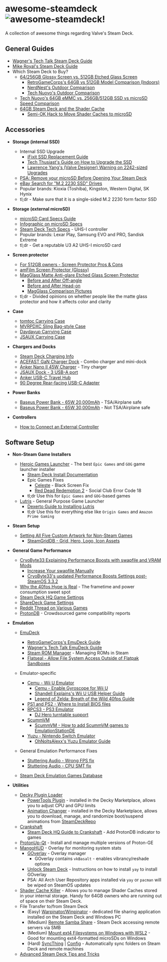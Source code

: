 # awesome-steamdeck ![awesome-steamdeck!](https://img.shields.io/badge/awesome-steam%20deck-blue "awesome steam deck badge")
A collection of awesome things regarding Valve's Steam Deck.

## General Guides
- [Wagner's Tech Talk Steam Deck Guide](https://wagnerstechtalk.com/steamdeck/)
- [Mike Royal's Steam Deck Guide](https://github.com/mikeroyal/Steam-Deck-Guide)
- Which Steam Deck to Buy?
    - [64/256GB Glossy Screen vs. 512GB Etched Glass Screen](https://www.reddit.com/r/SteamDeck/comments/ozcp0z/steam_deck_glass_vs_antiglare_etched_glass/)
        - [RetroGameCorps's 64GB vs 512GB Model Comparison (Indoors)](https://www.youtube.com/watch?v=jApCGIFS1JI)
        - [NerdNest's Outdoor Comparison](https://www.youtube.com/watch?v=U3XvcoBt_YI)
        - [Tech Nuovo's Outdoor Comparison](https://www.youtube.com/watch?v=XtzQ9WrYr_8)
    - [Tech Nuovo's 64GB eMMC vs. 256GB/512GB SSD vs microSD Speed Comparison](https://www.youtube.com/watch?v=4AIY5wH77Po)
    - [64GB Steam Deck and the Shader Cache](https://www.reddit.com/r/SteamDeck/comments/vu7s24/some_observations_with_the_64gb_steam_deck_shader/)
        - [Semi-OK Hack to Move Shader Caches to microSD](https://www.reddit.com/r/SteamDeck/comments/tz9rza/is_shader_cache_and_compatdata_filling_your_64gb/)

## Accessories
- **Storage (internal SSD)**
    - Internal SSD Upgrade
        - [iFixit SSD Replacement Guide](https://www.ifixit.com/Guide/Steam+Deck+SSD+Replacement/148989)
        - [Tech Thusiast's Guide on How to Upgrade the SSD](https://www.youtube.com/watch?v=pwEo2qwPfig)
        - [Lawrence Yang's (Valve Designer) Warning on 2242-sized Upgrades](https://twitter.com/lawrenceyang/status/1540863166438969345)
    - [PSA: Remove your microSD Before Opening Your Steam Deck](https://www.reddit.com/r/SteamDeck/comments/tsdjxz/psa_dont_forget_to_remove_your_microsd_card/)
    - [eBay Search for "M.2 2230 SSD" Drives](https://www.ebay.com/sch/i.html?_nkw=m.2+2230+ssd)
    - Popular brands: Kioxia (Toshiba), Kingston, Western Digital, SK Hynix
    - tl;dr - Make sure that it is a single-sided M.2 2230 form factor SSD

- **Storage (external microSD)**
    - [microSD Card Specs Guide](https://www.reddit.com/r/SteamDeck/comments/x1wasq/psa_a_microsd_card_guide_that_seems_to_be_sorely/)
    - [Infographic on microSD Specs](https://www.reddit.com/r/SteamDeck/comments/tgzepn/just_as_info_i_know_there_are_alot_of_experts/)
    - [Steam Deck Tech Specs](https://store.steampowered.com/steamdeck#SaleSection_24468) - UHS-I controller
    - Popular brands: Lexar Play, Samsung EVO and PRO, Sandisk Extreme
    - tl;dr - Get a reputable U3 A2 UHS-I microSD card

- **Screen protector**
    - [For 512GB owners - Screen Protector Pros & Cons](https://www.reddit.com/r/SteamDeck/comments/tc8g4p/comment/i0cmgzt/?utm_source=share&utm_medium=web2x&context=3)
    - [amFilm Screen Protector (Glossy)](https://www.amazon.com/amFilm-Screen-Protector-Compatible-Steam/dp/B09TPF6NQ8)
    - [MagGlass Matte Anti-glare Etched Glass Screen Protector](https://www.amazon.com/dp/B09X82S4XL/)
        - [Before and After Off-angle](https://www.reddit.com/r/SteamDeck/comments/tzgylh/before_and_after_applying_the_magglass_antiglare/)
        - [Before and After Head-on](https://www.reddit.com/r/SteamDeck/comments/w7i365/just_receiced_my_magglass_matte_screen_protector/)
        - [MagGlass Comparison Pictures](https://www.reddit.com/r/SteamDeck/comments/y4xs7s/magglass_strong_avoid_if_you_want_to_retain_any/)
    - tl;dr - Divided opinions on whether people like the matte glass protector and how it affects color and clarity

- **Case**
    - [tomtoc Carrying Case](https://www.amazon.com/dp/B09ZYFV1GD/)
    - [MVRPDXC Sling Bag-style Case](https://www.amazon.com/dp/B0B2QRVPGL/)
    - [Daydayup Carrying Case](https://www.amazon.com/dp/B09STVV9M8/)
    - [JSAUX Carrying Case](https://www.amazon.com/dp/B09ZB1RZ2G/)

- **Chargers and Docks**
    - [Steam Deck Charging Info](https://www.reddit.com/r/SteamDeck/comments/ub0ai4/a_few_important_things_about_charging_the_deck/)
    - [ACEFAST GaN Charger Dock](https://www.amazon.com/gp/product/B09W5T391Z/) - Combo charger and mini-dock
    - [Anker Nano II 45W Charger](https://www.amazon.com/dp/B08T5QVTKW/) - Tiny charger
    - [JSAUX Dock - 3 USB-A port](https://www.amazon.com/dp/B0B7HVZNMB)
    - [Anker USB-C Travel Hub](https://www.amazon.com/dp/B07ZVKTP53/)
    - [90 Degree Rear-facing USB-C Adapter](https://www.amazon.com/dp/B0B9T7X22Z)

- **Power Banks**
    - [Baseus Power Bank - 65W 20,000mAh](https://www.amazon.com/dp/B08THCNNCS) - TSA/Airplane safe
    - [Baseus Power Bank - 65W 30,000mAh](https://www.amazon.com/dp/B08JV4W4NY/) - Not TSA/Airplane safe

- **Controllers**
  - [How to Connect an External Controller](https://www.lifewire.com/use-external-controllers-on-steam-deck-6544100)

## Software Setup
- **Non-Steam Game Installers**
    - [Heroic Games Launcher](https://heroicgameslauncher.com/) - The best `Epic Games` and `GOG` game launcher installer
        - [Steam Deck Install Documentation](https://github.com/Heroic-Games-Launcher/HeroicGamesLauncher/wiki/SteamDeck---Flatpak)
        - Epic Games Fixes
            - [Celeste](https://www.youtube.com/watch?v=WGeHKRr0AmQ) - Black Screen Fix
            - [Red Dead Redemption 2](https://www.reddit.com/r/SteamDeck/comments/xzwuvf/red_dead_redemption_2_epic_games_version_now/) - Social Club Error Code 18
        - tl;dr Use this for `Epic Games` and `GOG`-based games
    - [Lutris](https://lutris.net/) - General Purpose Game Launcher
        - [Dexerto Guide to Installing Lutris](https://www.dexerto.com/tech/how-to-install-epic-games-on-steam-deck-1894333/)
        - tl;dr Use this for everything else like `Origin Games` and `Amazon Prime Gaming`

- **Steam Setup**
    - [Setting All Five Custom Artwork for Non-Steam Games](https://www.youtube.com/watch?v=CJsoGik7hLo)
        - [SteamGridDB - Grid, Hero, Logo, Icon Assets](https://www.steamgriddb.com/)

- **General Game Performance**
    - [CryoByte33 Explaining Performance Boosts with swapfile and VRAM Mods](https://www.youtube.com/watch?v=3iivwka513Y)
        - [Increase Your swapfile Manually](https://www.reddit.com/r/SteamDeck/comments/waiujt/how_to_increase_the_swap_on_the_deck/)
        - [CryoByte33's updated Performance Boosts Settings post-SteamOS 3.3.2](https://www.youtube.com/watch?v=epmYVEn97ac)
    - [Why the 40fps Hype is Real](https://www.reddit.com/r/SteamDeck/comments/udthpo/confusion_regarding_the_40hz_hype/) - The frametime and power consumption sweet spot
    - [Steam Deck HQ Game Settings](https://steamdeckhq.com/game-settings/)
    - [ShareDeck Game Settings](https://sharedeck.games/)
    - [Reddit Thread on Various Games](https://www.reddit.com/r/SteamDeck/comments/uk1ksk/optimized_steam_deck_performanceimage_quality/)
    - [ProtonDB](https://www.protondb.com) - Crowdsourced game compatibility reports

- **Emulation**
    - [EmuDeck](https://www.emudeck.com/)
        - [RetroGameCorps's EmuDeck Guide](https://retrogamecorps.com/2022/10/16/steam-deck-emulation-starter-guide/)
        - [Wagner's Tech Talk EmuDeck Guide](https://wagnerstechtalk.com/sd-emudeck/)
        - [Steam ROM Manager](https://steamgriddb.github.io/steam-rom-manager/) - Managing ROMs in Steam
        - [Flatseal - Allow File System Access Outside of Flatpak Sandboxes](https://www.reddit.com/r/SteamDeck/comments/sr2915/steam_deck_emulators/)

    - Emulator-specific
        - [Cemu - Wii U Emulator](https://cemu.info/)
            - [Cemu - Enable Gyroscope for Wii U](https://steamdeckhq.com/tips-and-guides/enable-gyroscope-for-cemu-on-deck/)
            - [Shandell Explains's Wii U USB Helper Guide](https://www.youtube.com/watch?v=YBNRJJK0KHo)
            - [Legend of Zelda: Breath of the Wild 40fps Guide](https://www.reddit.com/r/SteamDeck/comments/uv0us5/updated_guide_to_get_legend_of_zelda_breath_of/)
        - [PS1 and PS2 - Where to Install BIOS files](https://www.reddit.com/r/SteamDeck/comments/ty18d4/emudeck_wont_run_psx_ps2_games/)
        - [RPCS3 - PS3 Emulator](https://rpcs3.net/)
            - [DJ Hero turntable support](https://wiki.rpcs3.net/index.php?title=Help:Peripherals_and_accessories)
        - [ScummVM](https://www.scummvm.org/)
            - [ScummVM - How to add ScummVM games to EmulationStationDE](https://gitlab.com/es-de/emulationstation-de/-/blob/master/USERGUIDE.md#scummvm)
        - [Yuzu - Nintendo Switch Emulator](https://yuzu-emu.org/)
            - [OhNoItsAlexx's Yuzu Emulator Guide](https://www.youtube.com/watch?v=DvM8FzxDqHQ)
    
    - General Emulation Performance Fixes
        - [Stuttering Audio - Wrong FPS fix](https://www.reddit.com/r/SteamDeck/comments/v69ex5/dont_be_like_me_if_youre_experiencing_stutter_in/)
        - [Stuttering Audio - CPU SMT fix](https://www.reddit.com/r/SteamDeck/comments/uj4522/lpt_getting_emulator_stuttering_try_disabling_cpu/)
 
   - [Steam Deck Emulation Games Database](https://docs.google.com/spreadsheets/d/1fRqvAh_wW8Ho_8i966CCSBgPJ2R_SuDFIvvKsQCv05w/edit#gid=1989583881)
 
- **Utilities**
    - [Decky Plugin Loader](https://github.com/SteamDeckHomebrew/decky-loader)
        - [PowerTools Plugin](https://github.com/NGnius/PowerTools) - installed in the Decky Marketplace, allows you to adjust CPU and GPU limits
        - [Animation Changer](https://github.com/TheLogicMaster/SDH-AnimationChanger) - installed in the Decky Marketplace, allows you to download, manage, and randomize boot/suspend animations from [SteamDeckRepo](https://steamdeckrepo.com/)
    - [Crankshaft](https://crankshaft.space/)
        - [Steam Deck HQ Guide to Crankshaft](https://steamdeckhq.com/tips-and-guides/crankshaft-a-steam-deck-plugin/) - Add ProtonDB indicator to games
    - [ProtonUp-Qt](https://davidotek.github.io/protonup-qt/) - Install and manage multiple versions of Proton-GE
    - [MangoHUD](https://github.com/flightlessmango/MangoHud) - Overlay for monitoring system stats
        - [GOverlay](https://github.com/benjamimgois/goverlay) - Overlay manager
            - GOverlay contains `vkBasalt` - enables vibrancy/reshade options
        - [Unlock Steam Deck](https://christitus.com/unlock-steam-deck/) - Instructions on how to install `yay` to install GOverlay
        - PSA: All Arch User Repository apps installed via `yay` or `pacman` will be wiped on SteamOS updates
    - [Shader Cache Killer](https://github.com/scawp/Steam-Deck.Shader-Cache-Killer) - Allows you to manage Shader Caches stored in your internal storage.  Handy for 64GB owners who are running out of space on their Steam Deck.
    - File Transfer to/from Steam Deck
        - (Easy) [Warpinator/Winpinator](https://steamdeckhq.com/tips-and-guides/warpinator-wireless-transfer-from-windows/) - dedicated file sharing application installed on the Steam Deck and Windows PC
        - (Medium) [Remote Samba Share](https://steamcommunity.com/app/1675200/discussions/0/3186865924590340398/#c3186865924600569501) - Steam Deck accessing remote servers via SMB
        - (Medium) [Mount ext4 Filesystems on Windows with WSL2](https://www.bleepingcomputer.com/news/microsoft/windows-10-now-lets-you-mount-linux-ext4-filesystems-in-wsl-2/) -  Good for mounting ext4-formatted microSDs on Windows
        - (Hard) [SyncThing](https://www.gamingonlinux.com/2022/03/syncthing-is-a-great-way-to-transfer-files-from-pc-to-steam-deck/) | [Config](https://www.reddit.com/r/SteamDeck/comments/vocyi5/start_syncthing_automatically_on_steamdeck_even/) - Automatically sync folders on Steam Deck and remote machines
    - [Advanced Steam Deck Tips and Tricks](https://gitlab.com/popsulfr/steam-deck-tricks)

